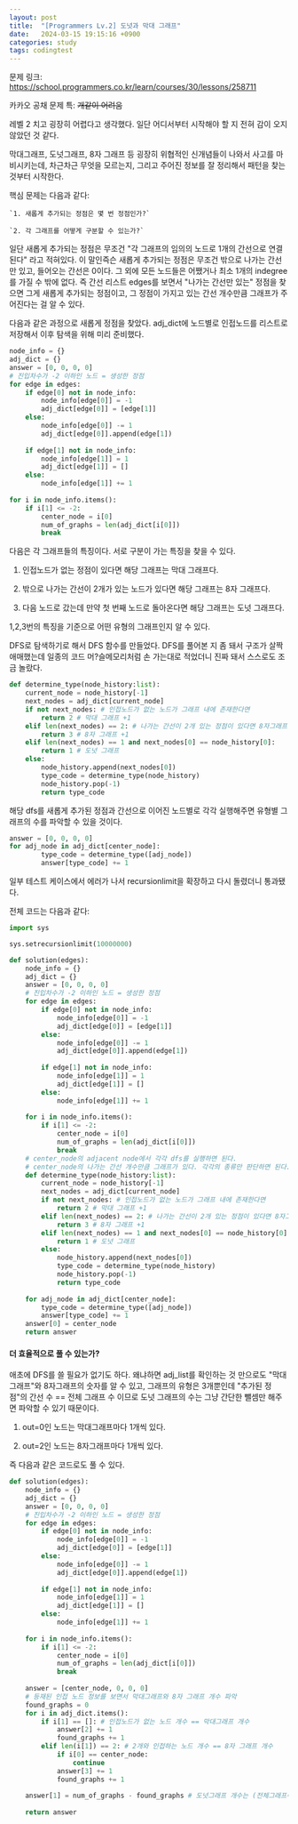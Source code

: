 ```yaml
---
layout: post
title:  "[Programmers Lv.2] 도넛과 막대 그래프"
date:   2024-03-15 19:15:16 +0900
categories: study
tags: codingtest 
---
```

문제 링크: https://school.programmers.co.kr/learn/courses/30/lessons/258711

카카오 공채 문제 특: ~~개같이 어려움~~

레벨 2 치고 굉장히 어렵다고 생각했다. 일단 어디서부터 시작해야 할 지 전혀 감이 오지 않았던 것 같다. 

막대그래프, 도넛그래프, 8자 그래프 등 굉장히 위협적인 신개념들이 나와서 사고를 마비시키는데, 차근차근 무엇을 모르는지, 그리고 주어진 정보를 잘 정리해서 패턴을 찾는 것부터 시작한다. 

핵심 문제는 다음과 같다:  

    `1. 새롭게 추가되는 정점은 몇 번 정점인가?`

    `2. 각 그래프를 어떻게 구분할 수 있는가?`

일단 새롭게 추가되는 정점은 무조건 "각 그래프의 임의의 노드로 1개의 간선으로 연결된다" 라고 적혀있다. 이 말인즉슨 새롭게 추가되는 정점은 무조건 밖으로 나가는 간선만 있고, 들어오는 간선은 0이다. 그 외에 모든 노드들은 어쨌거나 최소 1개의 indegree를 가질 수 밖에 없다. 
즉 간선 리스트 edges를 보면서 "나가는 간선만 있는" 정점을 찾으면 그게 새롭게 추가되는 정점이고, 그 정점이 가지고 있는 간선 개수만큼 그래프가 주어진다는 걸 알 수 있다.

다음과 같은 과정으로 새롭게 정점을 찾았다.
adj_dict에 노드별로 인접노드를 리스트로 저장해서 이후 탐색을 위해 미리 준비했다. 

```python 
node_info = {}
adj_dict = {}
answer = [0, 0, 0, 0]
# 진입차수가 -2 이하인 노드 = 생성한 정점 
for edge in edges:
    if edge[0] not in node_info:
        node_info[edge[0]] = -1
        adj_dict[edge[0]] = [edge[1]]
    else: 
        node_info[edge[0]] -= 1
        adj_dict[edge[0]].append(edge[1])
        
    if edge[1] not in node_info:
        node_info[edge[1]] = 1
        adj_dict[edge[1]] = []
    else:
        node_info[edge[1]] += 1
                                        
for i in node_info.items():
    if i[1] <= -2:
        center_node = i[0]
        num_of_graphs = len(adj_dict[i[0]])
        break
```

다음은 각 그래프들의 특징이다. 서로 구분이 가는 특징을 찾을 수 있다. 

1. 인접노드가 없는 정점이 있다면 해당 그래프는 막대 그래프다.

2. 밖으로 나가는 간선이 2개가 있는 노드가 있다면 해당 그래프는 8자 그래프다. 

3. 다음 노드로 갔는데 만약 첫 번째 노드로 돌아온다면 해당 그래프는 도넛 그래프다. 

1,2,3번의 특징을 기준으로 어떤 유형의 그래프인지 알 수 있다.

DFS로 탐색하기로 해서 DFS 함수를 만들었다. DFS를 풀어본 지 좀 돼서 구조가 살짝 애매했는데 일종의 코드 머?슬메모리처럼 손 가는대로 적었더니 진짜 돼서 스스로도 조금 놀랐다. 

```python 
def determine_type(node_history:list):
    current_node = node_history[-1]
    next_nodes = adj_dict[current_node]
    if not next_nodes: # 인접노드가 없는 노드가 그래프 내에 존재한다면
        return 2 # 막대 그래프 +1
    elif len(next_nodes) == 2: # 나가는 간선이 2개 있는 정점이 있다면 8자그래프
        return 3 # 8자 그래프 +1
    elif len(next_nodes) == 1 and next_nodes[0] == node_history[0]:
        return 1 # 도넛 그래프
    else:
        node_history.append(next_nodes[0])
        type_code = determine_type(node_history)
        node_history.pop(-1)
        return type_code
```
해당 dfs를 새롭게 추가된 정점과 간선으로 이어진 노드별로 각각 실행해주면 유형별 그래프의 수를 파악할 수 있을 것이다. 

```python 
answer = [0, 0, 0, 0]
for adj_node in adj_dict[center_node]:
        type_code = determine_type([adj_node])
        answer[type_code] += 1
```

일부 테스트 케이스에서 에러가 나서 recursionlimit을 확장하고 다시 돌렸더니 통과됐다. 

전체 코드는 다음과 같다:
```python 
import sys

sys.setrecursionlimit(10000000)

def solution(edges):
    node_info = {}
    adj_dict = {}
    answer = [0, 0, 0, 0]
    # 진입차수가 -2 이하인 노드 = 생성한 정점 
    for edge in edges:
        if edge[0] not in node_info:
            node_info[edge[0]] = -1
            adj_dict[edge[0]] = [edge[1]]
        else: 
            node_info[edge[0]] -= 1
            adj_dict[edge[0]].append(edge[1])
            
        if edge[1] not in node_info:
            node_info[edge[1]] = 1
            adj_dict[edge[1]] = []
        else:
            node_info[edge[1]] += 1
                                            
    for i in node_info.items():
        if i[1] <= -2:
            center_node = i[0]
            num_of_graphs = len(adj_dict[i[0]])
            break
    # center_node의 adjacent node에서 각각 dfs를 실행하면 된다. 
    # center_node의 나가는 간선 개수만큼 그래프가 있다. 각각의 종류만 판단하면 된다.
    def determine_type(node_history:list):
        current_node = node_history[-1]
        next_nodes = adj_dict[current_node]
        if not next_nodes: # 인접노드가 없는 노드가 그래프 내에 존재한다면
            return 2 # 막대 그래프 +1
        elif len(next_nodes) == 2: # 나가는 간선이 2개 있는 정점이 있다면 8자그래프
            return 3 # 8자 그래프 +1
        elif len(next_nodes) == 1 and next_nodes[0] == node_history[0]:
            return 1 # 도넛 그래프
        else:
            node_history.append(next_nodes[0])
            type_code = determine_type(node_history)
            node_history.pop(-1)
            return type_code
        
    for adj_node in adj_dict[center_node]:
        type_code = determine_type([adj_node])
        answer[type_code] += 1
    answer[0] = center_node
    return answer
```

#### 더 효율적으로 풀 수 있는가?

애초에 DFS를 쓸 필요가 없기도 하다. 왜냐하면 adj_list를 확인하는 것 만으로도 "막대 그래프"와 8자그래프의 숫자를 알 수 있고,
그래프의 유형은 3개뿐인데 "추가된 정점"의 간선 수 == 전체 그래프 수 이므로 도넛 그래프의 수는 그냥 간단한 뺄셈만 해주면 파악할 수 있기 때문이다. 

1. out=0인 노드는 막대그래프마다 1개씩 있다.

2. out=2인 노드는 8자그래프마다 1개씩 있다.

즉 다음과 같은 코드로도 풀 수 있다. 

```python
def solution(edges):
    node_info = {}
    adj_dict = {}
    answer = [0, 0, 0, 0]
    # 진입차수가 -2 이하인 노드 = 생성한 정점 
    for edge in edges:
        if edge[0] not in node_info:
            node_info[edge[0]] = -1
            adj_dict[edge[0]] = [edge[1]]
        else: 
            node_info[edge[0]] -= 1
            adj_dict[edge[0]].append(edge[1])
            
        if edge[1] not in node_info:
            node_info[edge[1]] = 1
            adj_dict[edge[1]] = []
        else:
            node_info[edge[1]] += 1
                                            
    for i in node_info.items():
        if i[1] <= -2:
            center_node = i[0]
            num_of_graphs = len(adj_dict[i[0]])
            break
    
    answer = [center_node, 0, 0, 0]
    # 등재된 인접 노드 정보를 보면서 막대그래프와 8자 그래프 개수 파악
    found_graphs = 0
    for i in adj_dict.items():
        if i[1] == []: # 인접노드가 없는 노드 개수 == 막대그래프 개수
            answer[2] += 1
            found_graphs += 1
        elif len(i[1]) == 2: # 2개와 인접하는 노드 개수 == 8자 그래프 개수
            if i[0] == center_node:
                continue
            answer[3] += 1
            found_graphs += 1
           
    answer[1] = num_of_graphs - found_graphs # 도넛그래프 개수는 (전체그래프수 - 막대그래프수 - 8자그래프수) 이다. 
    
    return answer            
```

    